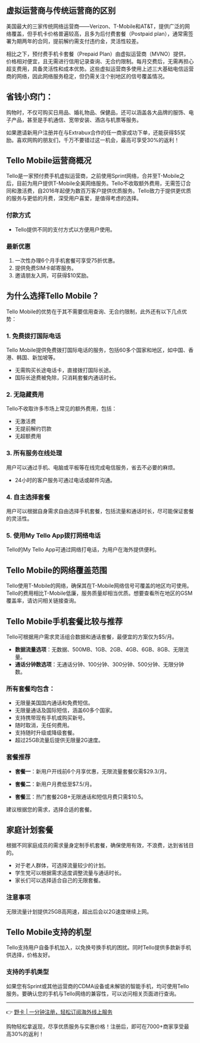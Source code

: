 ## 虚拟运营商与传统运营商的区别

美国最大的三家传统网络运营商——Verizon、T-Mobile和AT&T，提供广泛的网络覆盖，但手机卡价格普遍较高，且多为后付费套餐（Postpaid plan），通常需签署为期两年的合同，提前解约需支付违约金，灵活性较差。

相比之下，预付费手机卡套餐（Prepaid Plan）由虚拟运营商（MVNO）提供，价格相对便宜，且无需进行信用记录查询、无合约限制。每月交费后，无需再担心超支费用，具备灵活性和成本优势。这些虚拟运营商多使用上述三大基础电信运营商的网络，因此网络服务稳定，但仍需关注个别地区的信号覆盖情况。

## 省钱小窍门：

购物时，不仅可购买日用品、婚礼物品、保健品，还可以涵盖各大品牌的服饰、电子产品，甚至是手机通信、宽带安装、酒店与机票等服务。

如果邀请新用户注册并在与Extrabux合作的任一商家成功下单，还能获得$5奖励。喜欢网购的朋友们，千万不要错过这一机会，最高可享受30%的返利！

## Tello Mobile运营商概况

Tello是一家预付费手机虚拟运营商，之前使用Sprint网络，合并至T-Mobile之后，目前为用户提供T-Mobile全美网络服务。Tello不收取额外费用，无需签订合同和激活费，自2016年起便为数百万客户提供优质服务。Tello致力于提供更优质的服务与更低的月费，深受用户喜爱，是值得考虑的选择。

### 付款方式

- Tello提供不同的支付方式以方便用户使用。

### 最新优惠

1. 一次性办理6个月手机套餐可享受75折优惠。
2. 提供免费SIM卡邮寄服务。
3. 邀请朋友入网，可获得$10奖励。

## 为什么选择Tello Mobile？

Tello Mobile的优势在于其不需要信用查询、无合约限制，此外还有以下几点优势：

### 1. 免费拨打国际电话

Tello Mobile提供免费拨打国际电话的服务，包括60多个国家和地区，如中国、香港、韩国、新加坡等。

- 无需购买长途电话卡，直接拨打国际长途。
- 国际长途费被免除，只消耗套餐内通话时长。

### 2. 无隐藏费用

Tello不收取许多市场上常见的额外费用，包括：

- 无激活费
- 无提前解约罚款
- 无超额费用

### 3. 所有服务在线处理

用户可以通过手机、电脑或平板等在线完成电信服务，省去不必要的麻烦。

- 24小时的客户服务可通过电话或邮件沟通。

### 4. 自主选择套餐

用户可以根据自身需求自由选择手机套餐，包括流量和通话时长，尽可能保证套餐的灵活性。

### 5. 使用My Tello App拨打网络电话

Tello的My Tello App可通过网络打电话，为用户在海外提供便利。

## Tello Mobile的网络覆盖范围

Tello使用T-Mobile的网络，确保其在T-Mobile网络信号可覆盖的地区均可使用。Tello的费用相比T-Mobile低廉，服务质量却相当优质。想要查看所在地区的GSM覆盖率，请访问相关链接查询。

## Tello Mobile手机套餐比较与推荐

Tello可根据用户需求灵活组合数据和通话套餐，最便宜的方案仅为$5/月。

- **数据流量选项**：无数据、500MB、1GB、2GB、4GB、6GB、8GB、无限流量。
- **通话分钟数选项**：无通话分钟、100分钟、300分钟、500分钟、无限分钟数。

### 所有套餐均包含：

- 无限量美国国内通话和免费短信。
- 无限量通话及国际短信，涵盖60多个国家。
- 支持携带现有手机或购买新号。
- 随时取消，无任何费用。
- 支持随时升级或降级套餐。
- 超过25GB流量后提供无限量2G速度。

### 套餐推荐

- **套餐一**：新用户开线前6个月享优惠，无限流量套餐仅需$29.3/月。
  
- **套餐二**：新用户月费低至$7.5/月。
  
- **套餐三**：热门套餐2GB+无限通话和短信月费只需$10.5。

建议根据您的需求，选择合适的套餐。

## 家庭计划套餐

根据不同家庭成员的需求量身定制手机套餐，确保使用有效，不浪费，达到省钱目的。

- 对于老人群体，可选择流量较少的计划。
- 学生党可以根据需求适度调整流量与通话时长。
- 家长们可以选择适合自己的无限套餐。

### 注意事项

无限流量计划提供25GB高网速，超出后会以2G速度继续上网。

## Tello Mobile支持的机型

Tello支持用户自备手机加入，以免换号换手机的困扰。同时Tello提供多款新手机供选择，价格友好。

### 支持的手机类型

如果您有Sprint或其他运营商的CDMA设备或未解锁的智能手机，均可使用Tello服务。要确认您的手机与Tello网络的兼容性，可以访问相关页面进行查询。

---

👉 [野卡 | 一分钟注册，轻松订阅海外线上服务](https://bit.ly/bewildcard)

购物轻松拿返现，尽享优质服务与实惠价格！注册后，即可在7000+商家享受最高30%的返利！